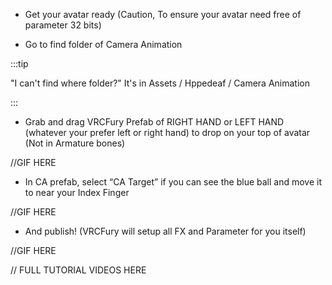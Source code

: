 - Get your avatar ready (Caution, To ensure your avatar need free of parameter 32 bits)

- Go to find folder of Camera Animation

:::tip

"I can't find where folder?"
It's in Assets / Hppedeaf / Camera Animation

:::

- Grab and drag VRCFury Prefab of RIGHT HAND or LEFT HAND (whatever your prefer left or right hand) to drop on your top of avatar (Not in Armature bones)

//GIF HERE

- In CA prefab, select “CA Target” if you can see the blue ball and move it to near your Index Finger

//GIF HERE

- And publish! (VRCFury will setup all FX and Parameter for you itself)

//GIF HERE

// FULL TUTORIAL VIDEOS HERE